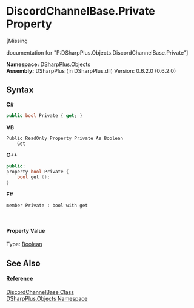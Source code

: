 # DiscordChannelBase.Private Property 
 

\[Missing <summary> documentation for "P:DSharpPlus.Objects.DiscordChannelBase.Private"\]

**Namespace:**&nbsp;<a href="b70db947-75ff-488f-5245-350c6ca1e522">DSharpPlus.Objects</a><br />**Assembly:**&nbsp;DSharpPlus (in DSharpPlus.dll) Version: 0.6.2.0 (0.6.2.0)

## Syntax

**C#**<br />
``` C#
public bool Private { get; }
```

**VB**<br />
``` VB
Public ReadOnly Property Private As Boolean
	Get
```

**C++**<br />
``` C++
public:
property bool Private {
	bool get ();
}
```

**F#**<br />
``` F#
member Private : bool with get

```

<br />

#### Property Value
Type: <a href="http://msdn2.microsoft.com/en-us/library/a28wyd50" target="_blank">Boolean</a>

## See Also


#### Reference
<a href="e2925cb1-4be2-3189-87cd-0cbe461693b4">DiscordChannelBase Class</a><br /><a href="b70db947-75ff-488f-5245-350c6ca1e522">DSharpPlus.Objects Namespace</a><br />